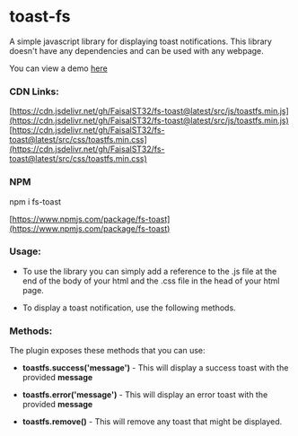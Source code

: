 # toast-fs  
  
A simple javascript library for displaying toast notifications. This library doesn't have any dependencies and can be used with any webpage.

You can view a demo [here](https://www.cssscript.com/demo/sliding-notification-toast-fs/)

### CDN Links:

[https://cdn.jsdelivr.net/gh/FaisalST32/fs-toast@latest/src/js/toastfs.min.js](https://cdn.jsdelivr.net/gh/FaisalST32/fs-toast@latest/src/js/toastfs.min.js)  
[https://cdn.jsdelivr.net/gh/FaisalST32/fs-toast@latest/src/css/toastfs.min.css](https://cdn.jsdelivr.net/gh/FaisalST32/fs-toast@latest/src/css/toastfs.min.css)  
  
### NPM

npm i fs-toast

[https://www.npmjs.com/package/fs-toast](https://www.npmjs.com/package/fs-toast)

### Usage:

* To use the library you can simply add a reference to the .js file at the end of the body of your html and the .css file in the head of your html page.  

* To display a toast notification, use the following methods.
  
### Methods:

The plugin exposes these methods that you can use:

* **toastfs.success('message')** - This will display a success toast with the provided **message**

* **toastfs.error('message')** - This will display an error toast with the provided **message**

* **toastfs.remove()** - This will remove any toast that might be displayed.
